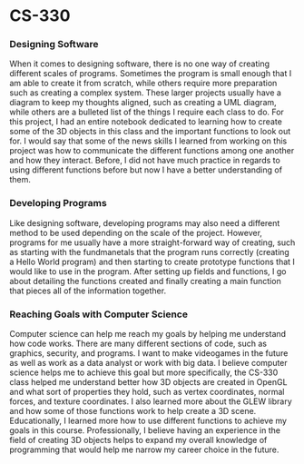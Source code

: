 # CS-330

### Designing Software

When it comes to designing software, there is no one way of creating different scales of programs. Sometimes the program is small enough that I am able to create it from scratch, while others require more preparation such as creating a complex system. These larger projects usually have a diagram to keep my thoughts aligned, such as creating a UML diagram, while others are a bulleted list of the things I require each class to do. For this project, I had an entire notebook dedicated to learning how to create some of the 3D objects in this class and the important functions to look out for. I would say that some of the news skills I learned from working on this project was how to communicate the different functions among one another and how they interact. Before, I did not have much practice in regards to using different functions before but now I have a better understanding of them. 

### Developing Programs

Like designing software, developing programs may also need a different method to be used depending on the scale of the project. However, programs for me usually have a more straight-forward way of creating, such as starting with the fundmanetals that the program runs correctly (creating a Hello World program) and then starting to create prototype functions that I would like to use in the program. After setting up fields and functions, I go about detailing the functions created and finally creating a main function that pieces all of the information together.

### Reaching Goals with Computer Science

Computer science can help me reach my goals by helping me understand how code works. There are many different sections of code, such as graphics, security, and programs. I want to make videogames in the future as well as work as a data analyst or work with big data. I believe computer science helps me to achieve this goal but more specifically, the CS-330 class helped me understand better how 3D objects are created in OpenGL and what sort of properties they hold, such as vertex coordinates, normal forces, and texture coordinates. I also learned more about the GLEW library and how some of those functions work to help create a 3D scene. Educationally, I learned more how to use different functions to achieve my goals in this course. Professionally, I believe having an experience in the field of creating 3D objects helps to expand my overall knowledge of programming that would help me narrow my career choice in the future.
